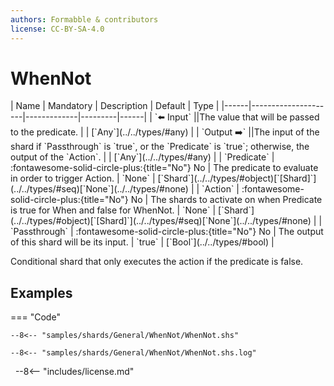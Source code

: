 ```yaml
---
authors: Formabble & contributors
license: CC-BY-SA-4.0
---
```



# WhenNot

<div class="sh-parameters" markdown="1">
| Name | Mandatory | Description | Default | Type |
|------|---------------------|-------------|---------|------|
| `⬅️ Input` ||The value that will be passed to the predicate. | | [`Any`](../../types/#any) |
| `Output ➡️` ||The input of the shard if `Passthrough` is `true`, or the `Predicate` is `true`; otherwise, the output of the `Action`. | | [`Any`](../../types/#any) |
| `Predicate` | :fontawesome-solid-circle-plus:{title="No"} No  | The predicate to evaluate in order to trigger Action. | `None` | [`Shard`](../../types/#object)[`[Shard]`](../../types/#seq)[`None`](../../types/#none) |
| `Action` | :fontawesome-solid-circle-plus:{title="No"} No  | The shards to activate on when Predicate is true for When and false for WhenNot. | `None` | [`Shard`](../../types/#object)[`[Shard]`](../../types/#seq)[`None`](../../types/#none) |
| `Passthrough` | :fontawesome-solid-circle-plus:{title="No"} No  | The output of this shard will be its input. | `true` | [`Bool`](../../types/#bool) |

</div>

Conditional shard that only executes the action if the predicate is false.

## Examples

=== "Code"

  ```x86asm linenums="1"
  --8<-- "samples/shards/General/WhenNot/WhenNot.shs"
  ```

  ```
  --8<-- "samples/shards/General/WhenNot/WhenNot.shs.log"
  ```
&nbsp;
--8<-- "includes/license.md"


